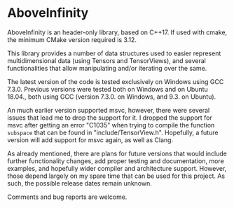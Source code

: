 # AboveInfinity

AboveInfinity is an header-only library, based on C++17. If used with cmake, the minimum CMake version required is 3.12.

This library provides a number of data structures used to easier represent multidimensional data (using Tensors and TensorViews), and several functionalities that allow manipulating and/or iterating over the same.

The latest version of the code is tested exclusively on Windows using GCC 7.3.0. Previous versions were tested both on Windows and on Ubuntu 18.04., both using GCC (version 7.3.0. on Windows, and 9.3. on Ubuntu).

An much earlier version supported msvc, however, there were several issues that lead me to drop the support for it. I dropped the support for msvc after getting an error "C1035" when trying to compile the function `subspace` that can be found in "include/TensorView.h".
Hopefully, a future version will add support for msvc again, as well as Clang.

As already mentioned, there are plans for future versions that would include further functionality changes, add proper testing and documentation, more examples, and hopefully wider compiler and architecture support. However, those depend largely on my spare time that can be used for this project. As such, the possible release dates remain unknown.

Comments and bug reports are welcome. 
